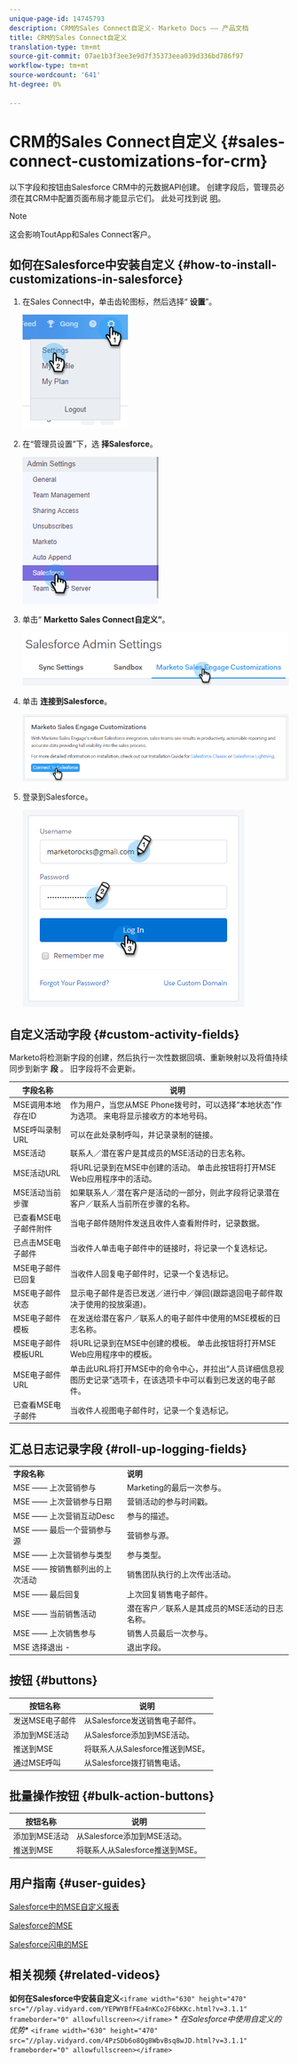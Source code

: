 ```yaml
---
unique-page-id: 14745793
description: CRM的Sales Connect自定义- Marketo Docs —— 产品文档
title: CRM的Sales Connect自定义
translation-type: tm+mt
source-git-commit: 07ae1b3f3ee3e9d7f35373eea039d336bd786f97
workflow-type: tm+mt
source-wordcount: '641'
ht-degree: 0%

---
```



# CRM的Sales Connect自定义 {#sales-connect-customizations-for-crm}

以下字段和按钮由Salesforce CRM中的元数据API创建。 创建字段后，管理员必须在其CRM中配置页面布局才能显示它们。 此处可找到说 [明](http://docs.marketo.com/display/docs/assets/marketo-sales-engage-for-salesforce-installation-and-success-guide.pdf)。

>[!NOTE]
>
>这会影响ToutApp和Sales Connect客户。

## 如何在Salesforce中安装自定义 {#how-to-install-customizations-in-salesforce}

1. 在Sales Connect中，单击齿轮图标，然后选择“ **设置**”。

   ![](assets/one.png)

1. 在“管理员设置”下，选 **择Salesforce**。

   ![](assets/two.png)

1. 单击“ **Marketto Sales Connect自定义”**。

   ![](assets/three.png)

1. 单击 **连接到Salesforce**。

   ![](assets/four.png)

1. 登录到Salesforce。

   ![](assets/five.png)

## 自定义活动字段 {#custom-activity-fields}

Marketo将检测新字段的创建，然后执行一次性数据回填、重新映射以及将值持续同步到新字 **段** 。 旧字段将不会更新。

| **字段名称** | **说明** |
|---|---|
| MSE调用本地存在ID | 作为用户，当您从MSE Phone拨号时，可以选择“本地状态”作为选项。 来电将显示接收方的本地号码。 |
| MSE呼叫录制URL | 可以在此处录制呼叫，并记录录制的链接。 |
| MSE活动 | 联系人／潜在客户是其成员的MSE活动的日志名称。 |
| MSE活动URL | 将URL记录到在MSE中创建的活动。 单击此按钮将打开MSE Web应用程序中的活动。 |
| MSE活动当前步骤 | 如果联系人／潜在客户是活动的一部分，则此字段将记录潜在客户／联系人当前所在步骤的名称。 |
| 已查看MSE电子邮件附件 | 当电子邮件随附件发送且收件人查看附件时，记录数据。 |
| 已点击MSE电子邮件 | 当收件人单击电子邮件中的链接时，将记录一个复选标记。 |
| MSE电子邮件已回复 | 当收件人回复电子邮件时，记录一个复选标记。 |
| MSE电子邮件状态 | 显示电子邮件是否已发送／进行中／弹回(跟踪退回电子邮件取决于使用的投放渠道)。 |
| MSE电子邮件模板 | 在发送给潜在客户／联系人的电子邮件中使用的MSE模板的日志名称。 |
| MSE电子邮件模板URL | 将URL记录到在MSE中创建的模板。 单击此按钮将打开MSE Web应用程序中的模板。 |
| MSE电子邮件URL | 单击此URL将打开MSE中的命令中心，并拉出“人员详细信息视图历史记录”选项卡，在该选项卡中可以看到已发送的电子邮件。 |
| 已查看MSE电子邮件 | 当收件人视图电子邮件时，记录一个复选标记。 |

## 汇总日志记录字段 {#roll-up-logging-fields}

<table> 
 <colgroup> 
  <col> 
  <col> 
 </colgroup> 
 <tbody> 
  <tr> 
   <td><strong>字段名称</strong></td> 
   <td><strong>说明</strong></td> 
  </tr> 
  <tr> 
   <td>MSE —— 上次营销参与</td> 
   <td>Marketing的最后一次参与。 </td> 
  </tr> 
  <tr> 
   <td>MSE —— 上次营销参与日期</td> 
   <td>营销活动的参与时间戳。</td> 
  </tr> 
  <tr> 
   <td>MSE —— 上次营销互动Desc</td> 
   <td>参与的描述。</td> 
  </tr> 
  <tr> 
   <td>MSE —— 最后一个营销参与源</td> 
   <td>营销参与源。</td> 
  </tr> 
  <tr> 
   <td colspan="1">MSE —— 上次营销参与类型</td> 
   <td colspan="1">参与类型。</td> 
  </tr> 
  <tr> 
   <td colspan="1">MSE —— 按销售额列出的上次活动<br></td> 
   <td colspan="1">销售团队执行的上次传出活动。</td> 
  </tr> 
  <tr> 
   <td colspan="1">MSE —— 最后回复</td> 
   <td colspan="1">上次回复销售电子邮件。</td> 
  </tr> 
  <tr> 
   <td colspan="1">MSE —— 当前销售活动</td> 
   <td colspan="1">潜在客户／联系人是其成员的MSE活动的日志名称。</td> 
  </tr> 
  <tr> 
   <td colspan="1">MSE —— 上次销售参与</td> 
   <td colspan="1">销售人员最后一次参与。 </td> 
  </tr> 
  <tr> 
   <td colspan="1">MSE 选择退出 -</td> 
   <td colspan="1">退出字段。</td> 
  </tr> 
 </tbody> 
</table>

## 按钮 {#buttons}

| **按钮名称** | **说明** |
|---|---|
| 发送MSE电子邮件 | 从Salesforce发送销售电子邮件。 |
| 添加到MSE活动 | 从Salesforce添加到MSE活动。 |
| 推送到MSE | 将联系人从Salesforce推送到MSE。 |
| 通过MSE呼叫 | 从Salesforce拨打销售电话。 |

## 批量操作按钮 {#bulk-action-buttons}

| **按钮名称** | **说明** |
|---|---|
| 添加到MSE活动 | 从Salesforce添加到MSE活动。 |
| 推送到MSE | 将联系人从Salesforce推送到MSE。 |

## 用户指南 {#user-guides}

[Salesforce中的MSE自定义报表](http://docs.marketo.com/display/docs/assets/mse-custom-reports-in-sf.docx)

[Salesforce的MSE](http://docs.marketo.com/display/docs/assets/mse-for-sf-classic.pdf)

[Salesforce闪电的MSE](http://s3.amazonaws.com/tout-user-store/salesforce/assets/SF+Guide+for+Lightning.pdf)

## 相关视频 {#related-videos}

**如何在Salesforce中安装自定义**`<iframe width="630" height="470" src="//play.vidyard.com/YEPWYBfFEa4nKCo2F6bKKc.html?v=3.1.1" frameborder="0" allowfullscreen></iframe>` * *在Salesforce中使用自定义的优势**
`<iframe width="630" height="470" src="//play.vidyard.com/4PzSDb6o8Qg8WbvBsq8wJD.html?v=3.1.1" frameborder="0" allowfullscreen></iframe>`